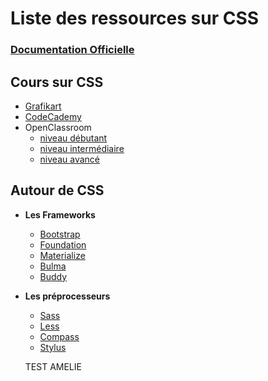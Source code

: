 

# Liste des ressources sur CSS

### [Documentation Officielle](https://developer.mozilla.org/fr/docs/Web/CSS)

## Cours sur CSS

* [Grafikart](https://www.grafikart.fr/formations/css)
* [CodeCademy](https://www.codecademy.com/learn/learn-css)
* OpenClassroom
    * [niveau débutant](https://openclassrooms.com/fr/courses/1603881-apprenez-a-creer-votre-site-web-avec-html5-et-css3)
    * [niveau intermédiaire](https://openclassrooms.com/fr/courses/5919246-creez-des-animations-css-modernes)
    * [niveau avancé](https://openclassrooms.com/fr/courses/2745636-utilisez-les-effets-avances-de-css-sur-votre-site)


## Autour de CSS

* **Les Frameworks**
    * [Bootstrap](frameworks/bootstrap.md)
    * [Foundation](frameworks/foundation.md)
    * [Materialize](frameworks/materialize.md)
    * [Bulma](frameworks/bulma.md)
    * [Buddy](https://buddycss.com)
* **Les préprocesseurs**
    * [Sass](preprocesseurs/sass.md)
    * [Less](preprocesseurs/less.md)
    * [Compass](preprocesseurs/compass.md)
    * [Stylus](preprocesseurs/stylus.md)

    TEST AMELIE

